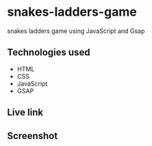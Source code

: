 # snakes-ladders-game

snakes ladders game using JavaScript and Gsap


## Technologies used 

* HTML
* CSS
* JavaScript
* GSAP

## Live link


## Screenshot


